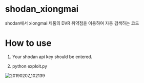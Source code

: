 # shodan_xiongmai
shodan에서 xiongmai 제품의 DVR 취약점을 이용하여 자동 검색하는 코드


# How to use
1. Your shodan api key should be entered.

2. python exploit.py

![20190207_102139](https://user-images.githubusercontent.com/40857478/52384785-4455b380-2ac2-11e9-986f-d08404c39a18.png)
